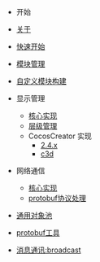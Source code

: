 
* 开始
 * [关于](README.md)
 * [快速开始](quick-start.md)

* [模块管理](packages/core/README.md)

* [自定义模块构建](packages/cli/README.md)

* 显示管理
  * [核心实现](packages/display-ctrl/README.md)
  * [层级管理](packages/layer/README.md)
  * CocosCreator 实现
    * [2.4.x](packages/dpctrl-ccc/README.md)
    * [c3d](packages/dpctrl-c3d/README.md)

  <!-- * Laya实现 -->
  <!-- * Egret实现 -->

* 网络通信
  * [核心实现](packages/enet/README.md)
  * [protobuf协议处理](packages/enet-pbws/README.md)

* [通用对象池](packages/obj-pool/README.md)
  
* [protobuf工具](packages/egf-protobuf-cli/README.md)
* [消息通讯:broadcast](packages/broadcast/README.md)
